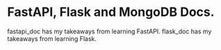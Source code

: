 # FastAPI, Flask and MongoDB Docs.
fastapi_doc has my takeaways from learning FastAPI.
flask_doc has my takeaways from learning Flask.
